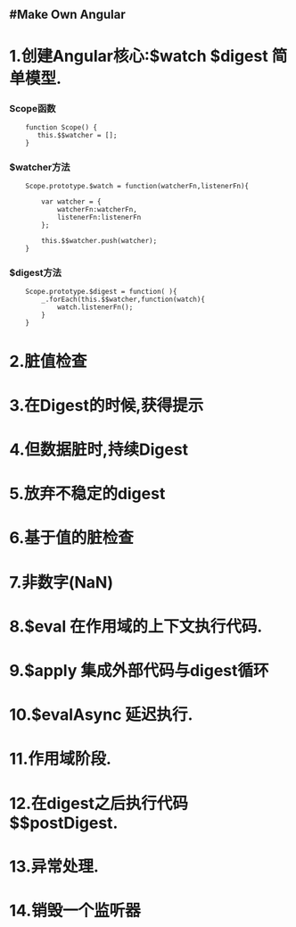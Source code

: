 #Make Own Angular
---

#  1.创建Angular核心:$watch $digest 简单模型.

### Scope函数
        function Scope() {
           this.$$watcher = [];
        }
### $watcher方法
        Scope.prototype.$watch = function(watcherFn,listenerFn){
        
            var watcher = {
                watcherFn:watcherFn,
                listenerFn:listenerFn
            };
            
            this.$$watcher.push(watcher);
        }
### $digest方法
        Scope.prototype.$digest = function( ){
            _.forEach(this.$$watcher,function(watch){
                watch.listenerFn();
            }
        }

       
#   2.脏值检查
#   3.在Digest的时候,获得提示
#   4.但数据脏时,持续Digest
#   5.放弃不稳定的digest
#   6.基于值的脏检查
#   7.非数字(NaN)
#   8.$eval 在作用域的上下文执行代码.
#   9.$apply    集成外部代码与digest循环
#   10.$evalAsync    延迟执行.
#   11.作用域阶段.
#   12.在digest之后执行代码    $$postDigest.
#   13.异常处理.
#   14.销毁一个监听器


        
        
        
        
    
    
    
